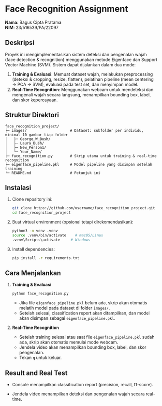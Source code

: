 # Face Recognition Assignment

**Nama**: Bagus Cipta Pratama  
**NIM**: 23/516539/PA/22097

## Deskripsi
Proyek ini mengimplementasikan sistem deteksi dan pengenalan wajah (face detection & recognition) menggunakan metode Eigenface dan Support Vector Machine (SVM). Sistem dapat dijalankan dalam dua mode:

1. **Training & Evaluasi**: Memuat dataset wajah, melakukan preprocessing (deteksi & cropping, resize, flatten), pelatihan pipeline (mean centering → PCA → SVM), evaluasi pada test set, dan menyimpan model.
2. **Real-Time Recognition**: Menggunakan webcam untuk mendeteksi dan mengenali wajah secara langsung, menampilkan bounding box, label, dan skor kepercayaan.

## Struktur Direktori
```
face_recognition_project/
├─ images/                    # Dataset: subfolder per individu, minimal 10 gambar tiap folder
│   ├─ George_W_Bush/
│   ├─ Laura_Bush/
│   ├─ New_Person1/
│   └─ Your_Name/
├─ face_recognition.py        # Skrip utama untuk training & real-time recognition
├─ eigenface_pipeline.pkl     # Model pipeline yang disimpan setelah training          
└─ README.md                  # Petunjuk ini
```

## Instalasi
1. Clone repository ini:
   ```bash
   git clone https://github.com/username/face_recognition_project.git
   cd face_recognition_project
   ```
2. Buat virtual environment (opsional tetapi direkomendasikan):
   ```bash
   python3 -m venv .venv
   source .venv/bin/activate    # macOS/Linux
   .venv\Scripts\activate     # Windows
   ```
3. Install dependencies:
   ```bash
   pip install -r requirements.txt
   ```

## Cara Menjalankan
1. **Training & Evaluasi**
   ```bash
   python face_recognition.py
   ```
   - Jika file `eigenface_pipeline.pkl` belum ada, skrip akan otomatis melatih model pada dataset di folder `images/`.
   - Setelah selesai, classification report akan ditampilkan, dan model akan disimpan sebagai `eigenface_pipeline.pkl`.

2. **Real-Time Recognition**
   - Setelah training selesai atau saat file `eigenface_pipeline.pkl` sudah ada, skrip akan otomatis memulai mode webcam.
   - Jendela video akan menampilkan bounding box, label, dan skor pengenalan.
   - Tekan **`q`** untuk keluar.

## Result and Real Test
- Console menampilkan classification report (precision, recall, f1-score).
  
- Jendela video menampilkan deteksi dan pengenalan wajah secara real-time.
